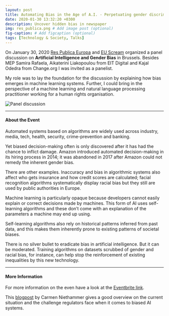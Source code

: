 ```yaml
---
layout: post
title: Automating Bias in the Age of A.I. - Perpetuating gender discrimination
date: 2020-01-30 13:32:20 +0300
description: Uncover hidden bias in newspaper
img: res_publica.png # Add image post (optional)
fig-caption: # Add figcaption (optional)
tags: [Technology & Society, Talks]
---
```



On January 30, 2020 [Res Publica Europa](https://www.respublicaeuropa.eu/) and [EU Scream](https://euscream.com/) organized a panel discussion on **Artificial Intelligence and Gender Bias** in Brussels. Besides MEP Samira Rafaela, Aikaterini Liakopoulou from EIT Digital and Kajal Odedra from Change.org I was invited as a panelist.

My role was to lay the foundation for the discussion by explaining how bias emerges in machine learning systems. Further, I could bring in the perspective of a machine learning and natural language processing practitioner working for a human rights organisation.



![Panel discussion]({{site.baseurl}}/assets/img/bias_in_ai.png)



_ __ __



#### About the Event

Automated systems based on algorithms are widely used across  industry, media, tech, health, security, crime-prevention and banking.

Yet biased decision-making often is only discovered after it has had the  chance to inflict damage. Amazon introduced automated decision-making in its hiring process in 2014; it was abandoned in 2017 after Amazon could not remedy the inherent gender bias.

There are other examples.  Inaccuracy and bias in algorithmic systems also affect who gets  insurance and how credit scores are calculated; facial recognition  algorithms systematically display racial bias but they still are used by public authorities in Europe.

Machine learning is particularly  opaque because developers cannot easily explain or correct decisions  made by machines. This form of AI uses self-learning algorithms and  these don’t come with an explanation of the parameters a machine may end up using. 

Self-learning algorithms also rely on historical  patterns inferred from past data, and this makes them inherently prone  to existing patterns of societal biases.

There is no silver bullet to eradicate bias in artificial intelligence. But it can be moderated.  Training algorithms on datasets scrubbed of gender and racial bias, for  instance, can help stop the reinforcement of existing inequalities by  this new technology.

_______



#### More Information

For more information on the even have a look at the [Eventbrite link](https://www.eventbrite.com/e/automating-bias-in-the-age-of-ai-perpetuating-gender-discrimination-tickets-89023237901#).

This [blogpost](https://www.forbes.com/sites/carmenniethammer/2020/03/02/ai-bias-could-put-womens-lives-at-riska-challenge-for-regulators/#1ae0b0e534f2) by Carmen Niethammer gives a good overview on the current situation and the challenge regulators face when it comes to biased AI systems.